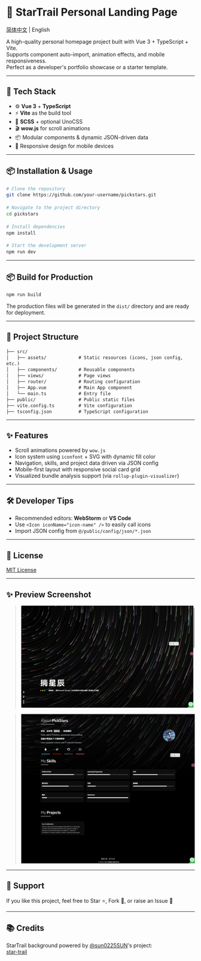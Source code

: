# 🌟 StarTrail Personal Landing Page

[简体中文](README-zh.md) | English

A high-quality personal homepage project built with Vue 3 + TypeScript + Vite.  
Supports component auto-import, animation effects, and mobile responsiveness.  
Perfect as a developer's portfolio showcase or a starter template.

---

## 🚀 Tech Stack

- ⚙️ **Vue 3** + **TypeScript**
- ⚡ **Vite** as the build tool
- 🎨 **SCSS** + optional UnoCSS
- 🎬 **wow.js** for scroll animations
- 📦 Modular components & dynamic JSON-driven data
- 📱 Responsive design for mobile devices

---

## 📦 Installation & Usage

```bash
# Clone the repository
git clone https://github.com/your-username/pickstars.git

# Navigate to the project directory
cd pickstars

# Install dependencies
npm install

# Start the development server
npm run dev
```

---

## 📦 Build for Production

```bash
npm run build
```

The production files will be generated in the `dist/` directory and are ready for deployment.

---

## 📁 Project Structure

```
├── src/
│   ├── assets/            # Static resources (icons, json config, etc.)
│   ├── components/        # Reusable components
│   ├── views/             # Page views
│   ├── router/            # Routing configuration
│   ├── App.vue            # Main App component
│   └── main.ts            # Entry file
├── public/                # Public static files
├── vite.config.ts         # Vite configuration
├── tsconfig.json          # TypeScript configuration
```

---

## ✨ Features

- Scroll animations powered by `wow.js`
- Icon system using `iconfont` + SVG with dynamic fill color
- Navigation, skills, and project data driven via JSON config
- Mobile-first layout with responsive social card grid
- Visualized bundle analysis support (via `rollup-plugin-visualizer`)

---

## 🛠 Developer Tips

- Recommended editors: **WebStorm** or **VS Code**
- Use `<Icon iconName="icon-name" />` to easily call icons
- Import JSON config from `@/public/config/json/*.json`

---

## 📄 License

[MIT License](LICENSE)

---

## ✨ Preview Screenshot

> ![Preview](preview/Screenshot-1745062971167.png "Preview")

> ![Preview](preview/IMG_20250419_194640.png "Preview")

---

## 🙌 Support

If you like this project, feel free to Star ⭐, Fork 🍴, or raise an Issue 👀

---

## 📚 Credits

StarTrail background powered by [@sun0225SUN](https://github.com/sun0225SUN)'s project:  
[star-trail](https://github.com/sun0225SUN/star-trail)
